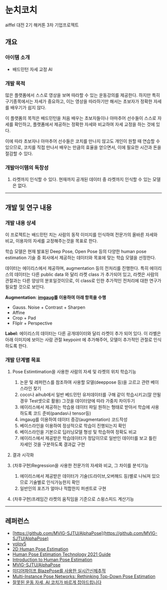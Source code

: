 # 눈치코치
aiffel 대전 2기 해커톤 3차 기업프로젝트

## 개요

### 아이템 소개
- 배드민턴 자세 교정 AI

### 개발 목적
많은 플랫폼에서 스스로 영상을 보며 따라할 수 있는 운동강의를 제공한다. 하지만 특히 구기종목에서는 자세가 중요하고, 이는 영상을 따라하기만 해서는 초보자가 정확한 자세를 배우기가 쉽지 않다.

이 플랫폼의 목적은 배드민턴을 처음 배우는 초보자들이나 아마추어 선수들이 스스로 자세를 확인하고, 플랫폼에서 제공하는 정확한 자세와 비교하여 자세 교정을 하는 것에 있다.

이에 따라 초보자나 아마추어 선수들은 코치를 만나지 않고도 개인이 원할 때 연습할 수 있으므로, 코치를 직접 만나서 배우는 만큼의 효율을 얻으면서, 이에 필요한 시간과 돈을 절감할 수 있다.

### 개발아이템의 독창성
1. 라켓까지 인식할 수 있다. 현재까지 공개된 데이터 중 라켓까지 인식할 수 있는 모델은 없다.

---

## 개발 및 연구 내용
### 개발 내용 상세
이 프로젝트는 배드민턴 치는 사람의 동작 이미지를 인식하여 전문가의 올바른 자세와 비교, 이용자의 자세를 교정해주는것을 목표로 한다.

학습 모델은 현재 발표된 Deep Pose, Open Pose 등의 다양한 human pose estimation 기술 중 회사에서 제공하는 데이터와 목표에 맞는 학습 모델을 선정한다.

데이터는 에이리스에서 제공하며, augmentation 등의 전처리를 진행한다. 특히 에이리스의 데이터는 다른 public data 와 달리 라켓 class 가 추가되어 있고, 라켓은 사람의 관절과는 다른 양상의 분포일것이므로, 이 class로 인한 추가적인 전처리에 대한 연구가 필요할 것으로 보인다.

**Augmentation**: **[imgaug](https://github.com/aleju/imgaug)를 이용하여 아래 항목을 수행**
- Gauss. Noise + Contrast + Sharpen
- Affine
- Crop + Pad
- Fliplr + Perspective

**Label:** 에이리스의 데이터는 다른 공개데이터와 달리 라켓이 추가 되어 있다. 이 라벨은 아래 이미지에 보이는 사람 관절 keypoint 에 추가해주어, 모델이 추가적인 관절로 인식하도록 한다.

### 개발 단계별 목표
1. Pose Estimtimation을 사용한 사람의 자세 및 라켓의 위치 학습기능
   1. 논문 및 레퍼런스를 참조하여 사용할 모델(deeppose 등)을 고르고 관련 베이스라인 찾기
   2. coco나 aihub에서 일반 베드민턴 유저데이터를 구해 같이 학습시키고(잘 안될경우 Test셋으로 활용) 그것을 데이터양에 따라 가중치 차이두기
   3. 에이리스에서 제공하는 학습용 데이터 파일 원하는 형태로 받아서 학습에 사용하도록 코드 준비(pandas나 tensor등)
   4. imgaug를 이용하여 데이터 증강(augmentation) 코드작성
   5. 베이스라인을 이용하여 정상적으로 학습이 진행되는지 확인
   6. 베이스라인을 기본으로 딥러닝모델 형성 및 학습하여 정확도 비교
   7. 에이리스에서 제공받은 학습데이터가 정답이므로 일반인 데이터를 보고 틀린 자세인 것을 구분하도록 결과값 구현

2. 결과 시각화
3. (차후구현)Regression을 사용한 전문가의 자세와 비교, 그 차이를 분석기능
   1. 에이리스에서 제공받은 데이터가 기술(드라이브,오버해드 등)별로 나눠져 있으므로 기술별로 인식가능한지 확인
   2. 일반인의 포즈가 얼마나 적합한지 퍼센트로 구현
4. (차후구현)프레임간 라켓의 움직임을 기준으로 스윙스피드 계산기능

---

## 레퍼런스
- [https://github.com/MVIG-SJTU/AlphaPose](https://github.com/MVIG-SJTU/AlphaPose)
- [yolov5](https://github.com/ultralytics/yolov5)
- [2D Human Pose Estimation](https://paperswithcode.com/task/2d-human-pose-estimation)
- [Human Pose Estimation Technology 2021 Guide](https://mobidev.biz/blog/human-pose-estimation-ai-personal-fitness-coach)
- [Introduction to Human Pose Estimation](http://dmqm.korea.ac.kr/activity/seminar/311)
- [MVIG-SJTU/AlphaPose](https://github.com/MVIG-SJTU/AlphaPose)
- [미디어파이프 BlazePose를 사용한 실시간신체추적](https://brunch.co.kr/@synabreu/95)
- [Multi-Instance Pose Networks: Rethinking Top-Down Pose Estimation](https://arxiv.org/pdf/2101.11223v3.pdf)
- [잘못된 운동 자세, AI 코치가 바르게 잡아드립니다](http://www.aitimes.com/news/articleView.html?idxno=141841)
